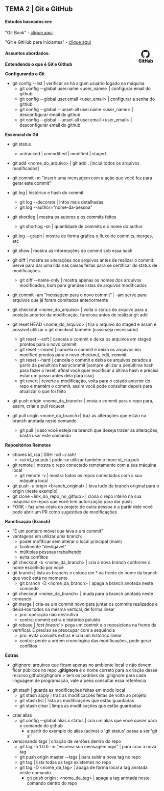 ## TEMA 2 | Git e GitHub

#### Estudos baseados em: 

"Git Book" - [clique aqui](https://git-scm.com/book/en/v2)

"Git e GitHub para Iniciantes" - [clique aqui](https://www.udemy.com/course/git-e-github-para-iniciantes/)

<img height="50" align="right" src="./img/github.png">

#### Assuntos abordados:

<b>Entendendo o que é Git e Github</b>

<b>Configurando o Git</b>
- git config --list | verificar se há algum usuário logado na máquina
    - git config --global user.name <user_name> | configurar email do github 
    - git config --global user.email <user_email> | configurar a senha do github
    - git config --global --unset-all user.name <user_name> | desconfigurar email do github
    - git config --global --unset-all user.email <user_email> | desconfigurar email do github

<b>Essencial do Git</b>
- git status
    - untracked | unmodified | modified | staged
- git add <nome_do_arquivo> | git add . [inclui todos os arquivos modificados]
- git commit -m "inserir uma mensagem com a ação que você fez para gerar este commit"
- git log | histórico e hash do commit
    - git log --decorate | Infos mais detalhadas
    - git log --author="nome-da-pessoa"
- git shortlog | mostra os autores e os commits feitos
    - git shortlog -sn | quantidade de commits e o nome do author
- git log --graph | mostra de forma gráfica o fluxo de commits, merges, etc

- git show <hash> | mostra as informações do commit sob essa hash
- git diff | mostra as alterações nos arquivos antes de realizar o commit. Serve para dar uma lida nas coisas feitas para se certificar do status de modificações.
    - git diff --name-only | mostra apenas os nomes dos arquivos modificados, bom para grandes listas de arquivos modificados
- git commit -am "mensagem para o novo commit" | -am serve para arquivos que já foram comitados anteriormente
- git checkout <nome_do_arquivo> | volta o status do arquivo para a posição anterior da modificação, funciona antes de realizar git add 
- git reset HEAD <nome_do_arquivo> | tira o arquivo do staged e assim é possível utilizar o git checkout também (caso seja necessário)
    - git reset --soft | cancela o commit e deixa os arquivos em staged prontos para o novo commit
    - git reset --mixed | cancela o commit e deixa os arquivos em modified prontos para o novo checkout, edit, commit
    - git reset --hard | cancela o commit e deixa os arquivos zerados a partir da penúltima hash/commit
[sempre utilizar a penúltima hash para fazer o reset, afinal você quer modificar a última hash e precisa estar um passo antes dela para isso]    
    - git revert <hash> | reverte a modificação, volta para o estado anterior do repo e mantém o commit, assim você pode consultar depois para atualizar o que foi feito
- git push origin <nome_da_branch> | envia o commit para o repo para, assim, criar a pull request 
- git pull origin <nome_da_branch>| traz as alterações que estão na branch anotada neste comando 
    - git pull | caso você esteja na branch que deseja trazer as alterações, basta usar este comando

<b>Repositórios Remotos</b>
- chaves id_rsa | SSH 
    -cd ~/.ssh/
    - cat id_rsa.pub | pode-se utilizar também o more id_rsa.pub
- git remote | mostra o repo conectado remotamente com a sua máquina local
    - git remote -v | mostra todos os repos conectados  com a sua máquina local
- git push -u origin <branch_original> | leva tudo da branch original para o origin (neste exemplo)
- git clone <link_do_repo_no_github> | clona o repo inteiro na sua máquina de repos que você tem autorização para dar push 
- FORK - faz uma cópia do projeto de outra pessoa e a partir dele você pode abrir um PR como sugestões de modificações

<b>Ramificação (Branch)</b>
- "É um ponteiro móvel que leva a um commit"
- vantagens em utilizar uma branch:
    - poder mofificar sem alterar o local principal (main)
    - facilmente "desligável"
    - múltiplas pessoas trabalhando
    - evita conflitos
- git checkout -b <nome_da_branch> | cria a nova branch conforme o nome escolhido por você
- git branch | lista as branchs e coloca um * na frente do nome da branch que você está no momento 
    - git branch -D <nome_da_branch> | apaga a branch anotada neste comando
- git checkout <nome_da_branch> | muda para a branch anotada neste comando
- git merge | cria-se um commit novo para juntar os commits realizados e deixá-los todos na mesma vertical, de forma linear
    * pro: operação não destrutiva
    * contra: commit extra e histórico poluído
- git rebase | <i>fast foward</i> > pega um commit e o reposiciona na frente da vertifical. É preciso se preocupar com a sequência
    * pro: evita commits extras e cria um histórico linear
    * contra: perde a ordem cronológica das modificações, pode gerar conflitos 

<b>Extras</b>
* gitignore: arquivos que ficam apenas no ambiente local e não devem ficar públicos no repo
    <b>.gitignore</b> é o nome correto para a criação desse recurso
    github/gitignore > tem os padrões de .gitignore para cada linguagem de programação, vale a pena consultar essa referência
- git stash | guarda as modificações feitas em modo local 
    - git stash apply | traz as modificações feitas de volta ao projeto
    - git stash list | lista as modificações que estão guardadas
    - git stash clear | limpa as modificações que estão guardadas
* criar alias
    - git config --global alias.s status | cria um alias que você quiser para o comando do github
        * a partir do exemplo do alias (acima) o 'git status' passa a ser 'git s''
* versionando tags | criação de versões dentro do repo 
    - git tag -a 1.0.0 -m "escreva sua mensagem aqui" | para criar a nova tag
    - git push origin master --tags | para subir a nova tag no repo    
    - git tag | lista todas as tags existentes no repo
    - git tag -D <nome_da_tag> | apaga de forma local a tag anotada neste comando
        - git push origin : <nome_da_tag> | apaga a tag anotada neste comando dentro do repo
